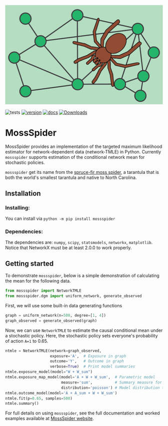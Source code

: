 ![mossspider](docs/images/mossspider_header.png)

![tests](https://github.com/pzivich/MossSpider/actions/workflows/python-package.yml/badge.svg)
[![version](https://badge.fury.io/py/mossspider.svg)](https://badge.fury.io/py/mossspider)
[![docs](https://readthedocs.org/projects/mossspider/badge/?version=latest)](https://mossspider.readthedocs.io/en/latest/?badge=latest)
[![Downloads](https://pepy.tech/badge/mossspider/month)](https://pepy.tech/project/mossspider)

# MossSpider

MossSpider provides an implementation of the targeted maximum likelihood estimator for network-dependent data
(network-TMLE) in Python. Currently `mossspider` supports estimation of the conditional network mean for stochastic
policies.

`mossspider` get its name from the [spruce-fir moss spider](https://en.wikipedia.org/wiki/Spruce-fir_moss_spider), a
tarantula that is both the world's smallest tarantula and native to North Carolina.

## Installation

### Installing:

You can install via `python -m pip install mossspider`

### Dependencies:

The dependencies are: `numpy`, `scipy`, `statsmodels`, `networkx`, `matplotlib`. Notice that NetworkX must be at least
2.0.0 to work properly.

## Getting started

To demonstrate `mossspider`, below is a simple demonstration of calculating the mean for the following data.

```python
from mossspider import NetworkTMLE
from mossspider.dgm import uniform_network, generate_observed
```

First, we will use some built-in data generating functions
```python
graph = uniform_network(n=500, degree=[1, 4])
graph_observed = generate_observed(graph)
```

Now, we can use `NetworkTMLE` to estimate the causal conditional mean under a stochastic policy. Here, the stochastic
policy sets everyone's probability of action `A=1` to 0.65.

```python
ntmle = NetworkTMLE(network=graph_observed,
                    exposure='A',  # Exposure in graph
                    outcome='Y',   # Outcome in graph
                    verbose=True)  # Print model summaries
ntmle.exposure_model(model="W + W_sum")
ntmle.exposure_map_model(model='A + W + W_sum',  # Parametric model
                         measure='sum',          # Summary measure for A^s
                         distribution='poisson') # Model distribution to use
ntmle.outcome_model(model='A + A_sum + W + W_sum')
ntmle.fit(p=0.65, samples=500)
ntmle.summary()
```

For full details on using `mossspider`, see the full documentation and worked examples available
at [MossSpider website](https://deli.readthedocs.io/en/latest/).
